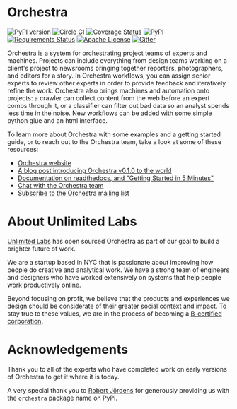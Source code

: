 # Orchestra

[![PyPI version](https://badge.fury.io/py/orchestra.svg)](https://badge.fury.io/py/orchestra)
[![Circle CI](https://circleci.com/gh/unlimitedlabs/orchestra.svg?style=shield)](https://circleci.com/gh/unlimitedlabs/orchestra)
[![Coverage Status](https://coveralls.io/repos/github/unlimitedlabs/orchestra/badge.svg?branch=master)](https://coveralls.io/github/unlimitedlabs/orchestra?branch=master)
[![PyPI](https://img.shields.io/pypi/dm/orchestra.svg)](https://pypi.python.org/pypi/orchestra)
[![Requirements Status](https://requires.io/github/unlimitedlabs/orchestra/requirements.svg)](https://requires.io/github/unlimitedlabs/orchestra/requirements/)
[![Apache License](https://img.shields.io/pypi/l/orchestra.svg)](https://github.com/unlimitedlabs/orchestra/blob/master/LICENSE)
[![Gitter](https://badges.gitter.im/Join%20Chat.svg)](https://gitter.im/unlimitedlabs/orchestra)

Orchestra is a system for orchestrating project teams of experts and machines.
Projects can include everything from design teams working on a client's project
to newsrooms bringing together reporters, photographers, and editors for a
story. In Orchestra workflows, you can assign senior experts to review other
experts in order to provide feedback and iteratively refine the work.
Orchestra also brings machines and automation onto projects: a crawler can
collect content from the web before an expert combs through it, or a classifier
can filter out bad data so an analyst spends less time in the noise.  New
workflows can be added with some simple python glue and an html interface.

To learn more about Orchestra with some examples and a getting
started guide, or to reach out to the Orchestra team, take
a look at some of these resources:

* [Orchestra website](http://orchestra.unlimitedlabs.com)
* [A blog post introducing Orchestra v0.1.0 to the world](http://blog.unlimitedlabs.com/post/130097884236/introducing-orchestra)
* [Documentation on readthedocs, and "Getting Started in 5 Minutes"](http://orchestra.readthedocs.org/en/latest/)
* [Chat with the Orchestra team](https://gitter.im/unlimitedlabs/orchestra)
* [Subscribe to the Orchestra mailing list](https://groups.google.com/forum/#!forum/orchestra-devel)

# About Unlimited Labs
[Unlimited Labs](http://unlimitedlabs.com/) has open sourced Orchestra as part
of our goal to build a brighter future of work.

We are a startup based in NYC that is passionate about improving how people do
creative and analytical work. We have a strong team of engineers and designers
who have worked extensively on systems that help people work productively
online.

Beyond focusing on profit, we believe that the products and experiences we
design should be considerate of their greater social context and impact. To
stay true to these values, we are in the process of becoming a [B-certified
corporation](http://www.bcorporation.net/what-are-b-corps).

# Acknowledgements
Thank you to all of the experts who have completed work on
early versions of Orchestra to get it where it is today.

A very special thank you to [Robert Jördens](https://github.com/jordens) for
generously providing us with the `orchestra` package name on PyPi.
